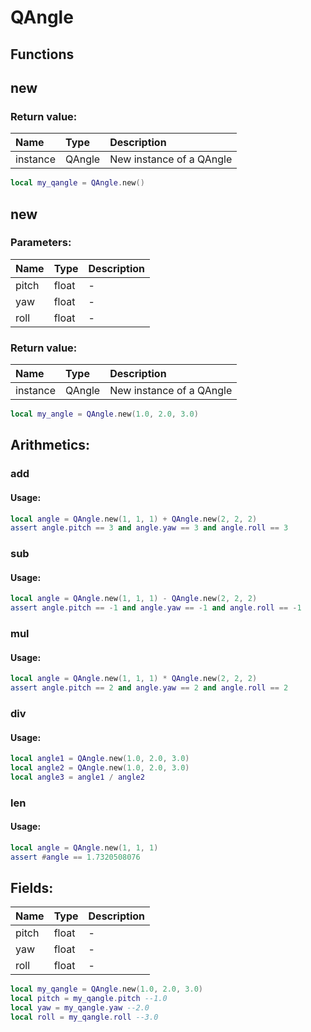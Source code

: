# QAngle

## Functions

## new

### Return value:

| Name | Type | Description |
| :--- | :--- | :--- |
| instance | QAngle | New instance of a QAngle |

```lua
local my_qangle = QAngle.new()
```

## new

### Parameters:

| Name | Type | Description |
| :--- | :--- | :--- |
| pitch | float | - |
| yaw | float | - |
| roll | float | - |

### Return value:

| Name | Type | Description |
| :--- | :--- | :--- |
| instance | QAngle | New instance of a QAngle |

```lua
local my_angle = QAngle.new(1.0, 2.0, 3.0)
```

## Arithmetics:

### add

#### Usage:
```lua
local angle = QAngle.new(1, 1, 1) + QAngle.new(2, 2, 2)
assert angle.pitch == 3 and angle.yaw == 3 and angle.roll == 3
```

### sub

#### Usage:
```lua
local angle = QAngle.new(1, 1, 1) - QAngle.new(2, 2, 2)
assert angle.pitch == -1 and angle.yaw == -1 and angle.roll == -1
```

### mul

#### Usage:
```lua
local angle = QAngle.new(1, 1, 1) * QAngle.new(2, 2, 2)
assert angle.pitch == 2 and angle.yaw == 2 and angle.roll == 2
```

### div

#### Usage:
```lua
local angle1 = QAngle.new(1.0, 2.0, 3.0)
local angle2 = QAngle.new(1.0, 2.0, 3.0)
local angle3 = angle1 / angle2
```

### len

#### Usage:
```lua
local angle = QAngle.new(1, 1, 1)
assert #angle == 1.7320508076
```

## Fields:

| Name | Type | Description |
| :--- | :--- | :--- |
| pitch | float | - |
| yaw | float | - |
| roll | float | - |

```lua
local my_qangle = QAngle.new(1.0, 2.0, 3.0)
local pitch = my_qangle.pitch --1.0
local yaw = my_qangle.yaw --2.0
local roll = my_qangle.roll --3.0
```
